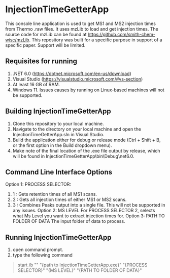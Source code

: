 # InjectionTimeGetterApp

This console line application is used to get MS1 and MS2 injection times from Thermo .raw files. It uses mzLib to load and get injection times. The source code for mzLib can be found at https://github.com/smith-chem-wisc/mzLib. This repository was built for a specific purpose in support of a specific paper. Support will be limited.   

## Requisites for running
1) .NET 6.0 (https://dotnet.microsoft.com/en-us/download)
2) Visual Studio (https://visualstudio.microsoft.com/#vs-section)
3) At least 16 GB of RAM. 
4) Windows 11. Issues causes by running on Linux-based machines will not be supported.  

## Building InjectionTimeGetterApp
1) Clone this repository to your local machine. 
2) Navigate to the directory on your local machine and open the InjectionTimeGetterApp.sln in Visual Studio. 
3) Build the application either for debug or release mode (Ctrl + Shift + B, or the first option in the Build dropdown menu).  
4) Make note of the final location of the .exe file output by release, which will be found in InjectionTimeGetterApp\bin\Debug\net6.0\. 

## Command Line Interface Options 
Option 1: PROCESS SELECTOR: 
  1) 1 : Gets retention times of all MS1 scans. 
  2) 2 : Gets all injection times of either MS1 or MS2 scans. 
  3) 3 : Combines Peaks output into a single file. This will not be supported in any issues. 
Option 2: MS LEVEL 
  For PROCESS SELECTOR 2, selects what Ms Level you want to extract injection times for. 
Option 3: PATH TO FOLDER OF DATA
  The input folder of data to process. 

## Running InjectionTimeGetterApp
1) open command prompt. 
2) type the following command 
> start /b "" "{path to InjectionTimeGetterApp.exe}" "{PROCESS SELECTOR}" "{MS LEVEL}" "{PATH TO FOLDER OF DATA}"
